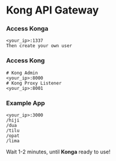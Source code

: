 # Kong API Gateway

### Access Konga
```
<your_ip>:1337
Then create your own user
```

### Access Kong
```
# Kong Admin
<your_ip>:8000
# Kong Proxy Listener
<your_ip>:8001
```

### Example App
```
<your_ip>:3000
/hiji
/dua
/tilu
/opat
/lima
```

Wait 1-2 minutes, until **Konga** ready to use!